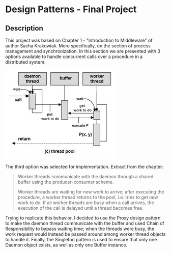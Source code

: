 
# Design Patterns - Final Project

## Description

This project was based on Chapter 1 - "Introduction to Middleware" of author Sacha Krakowiak.
More specifically, on the section of process management and synchronization. In this section we are presented with 3 options available to handle concurrent calls over a procedure in a distributed system.

![Handling Concurrent Calls, Sacha Krakowiak](ThreadPoolReference.JPG)

The third option was selected for implementation. Extract from the chapter:

> Worker threads communicate with the daemon through a shared buffer using the producer-consumer scheme. 
>
>Worker threads are waiting for new work to arrive; after executing the procedure, a worker thread returns to the pool, i.e. tries to get new work to do. If all worker threads are busy when a call arrives, the execution of the call is delayed until a thread becomes free.

Trying to replicate this behavior, I decided to use the Proxy design pattern to make the daemon thread communicate with the buffer and used Chain of Responsibility to bypass waiting time; when the threads were busy, the work request would instead be passed around among worker thread objects to handle it. Finally, the Singleton pattern is used to ensure that only one Daemon object exists, as well as only one Buffer instance.
